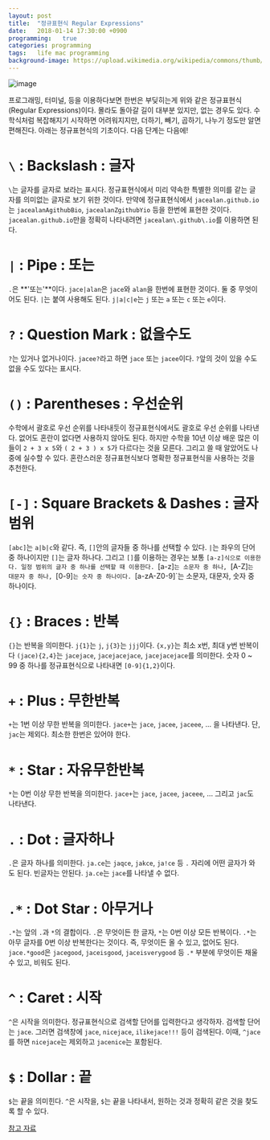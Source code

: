 ```yaml
---
layout: post
title:  "정규표현식 Regular Expressions"
date:   2018-01-14 17:30:00 +0900
programming:   true
categories: programming
tags:   life mac programming
background-image: https://upload.wikimedia.org/wikipedia/commons/thumb/d/d3/Toolbaricon_RegEx.svg/2000px-Toolbaricon_RegEx.svg.png
---
```

![image](https://upload.wikimedia.org/wikipedia/commons/thumb/d/d3/Toolbaricon_RegEx.svg/2000px-Toolbaricon_RegEx.svg.png)

프로그래밍, 터미널, 등을 이용하다보면 한번은 부딪히는게 위와 같은 정규표현식(Regular Expressions)이다. 몰라도 돌아갈 길이 대부분 있지만, 없는 경우도 있다. 수학식처럼 복잡해지기 시작하면 어려워지지만, 더하기, 빼기, 곱하기, 나누기 정도만 알면 편해진다. 아래는 정규표현식의 기초이다. 다음 단계는 다음에!

# `\` : Backslash : 글자

`\`는 글자를 글자로 보라는 표시다. 정규표현식에서 미리 약속한 특별한 의미를 같는 글자를 의미없는 글자로 보기 위한 것이다. 만약에 정규표현식에서 `jacealan.github.io`는 `jacealanAgithubBio`, `jacealanZgithubYio` 등을 한번에 표현한 것이다. `jacealan.github.io`만을 정확히 나타내려면 `jacealan\.github\.io`를 이용하면 된다.

# `|` : Pipe : 또는

`.`은 **'또는'**이다. `jace|alan`은 `jace`와 `alan`을 한번에 표현한 것이다. 둘 중 무엇이어도 된다. `|`는 붙여 사용해도 된다. `j|a|c|e`는 `j` 또는 `a` 또는 `c` 또는 `e`이다.

# `?` : Question Mark : 없을수도

`?`는 있거나 없거나이다. `jacee?`라고 하면 `jace` 또는 `jacee`이다. `?`앞의 것이 있을 수도 없을 수도 있다는 표시다.

# `()` : Parentheses : 우선순위

수학에서 괄호로 우선 순위를 나타내듯이 정규표현식에서도 괄호로 우선 순위를 나타낸다. 없어도 혼란이 없다면 사용하지 않아도 된다. 하지만 수학을 10년 이상 배운 많은 이들이 `2 + 3 x 5`와 `( 2 + 3 ) x 5`가 다르다는 것을 모른다. 그리고 쓸 때 알았어도 나중에 실수할 수 있다. 혼란스러운 정규표현식보다 명확한 정규표현식을 사용하는 것을 추천한다.

# `[-]` : Square Brackets & Dashes : 글자범위

`[abc]`는 `a|b|c`와 같다. 즉, `[]`안의 글자들 중 하나를 선택할 수 있다. `|`는 좌우의 단어 중 하나이지만 `[]`는 글자 하나다. 그리고 `[]`를 이용하는 경우는 보통 `[a-z]식으로 이용한다. 일정 범위의 글자 중 하나를 선택할 때 이용한다. `[a-z]`는 소문자 중 하나, `[A-Z]`는 대문자 중 하나, `[0-9]`는 숫자 중 하나이다. `[a-zA-Z0-9]`는 소문자, 대문자, 숫자 중 하나이다.

# `{}` : Braces : 반복

`{}`는 반복을 의미한다. `j{1}`는 `j`, `j{3}`는 `jjj`이다. `{x,y}`는 최소 x번, 최대 y번 반복이다 `(jace){2,4}`는 `jacejace`, `jacejacejace`, `jacejacejace`를 의미한다. 숫자 0 ~ 99 중 하나를 정규표현식으로 나타내면 `[0-9]{1,2}`이다.

# `+` : Plus : 무한반복

`+`는 1번 이상 무한 반복을 의미한다. `jace+`는 `jace`, `jacee`, `jaceee`, ... 을 나타낸다. 단, `jac`는 제외다. 최소한 한번은 있어야 한다.

# `*` : Star : 자유무한반복

`*`는 0번 이상 무한 반복을 의미한다. `jace+`는 `jace`, `jacee`, `jaceee`, ... 그리고 `jac`도 나타낸다.

# `.` : Dot : 글자하나

`.`은 글자 하나를 의미한다. `ja.ce`는 `jaqce`, `jakce`, `ja!ce` 등 `.` 자리에 어떤 글자가 와도 된다. 빈글자는 안된다. `ja.ce`는 `jace`를 나타낼 수 없다.

# `.*` : Dot Star : 아무거나

`.*`는 앞의 `.`과  `*`의 결합이다. `.`은 무엇이든 한 글자, `*`는 0번 이상 모든 반복이다. `.*`는 아무 글자를 0번 이상 반복한다는 것이다. 즉, 무엇이든 올 수 있고, 없어도 된다. `jace.*good`은 `jacegood`, `jaceisgood`, `jaceisverygood` 등 `.*` 부분에 무엇이든 채울 수 있고, 비워도 된다.

# `^` : Caret : 시작

`^`은 시작을 의미한다. 정규표현식으로 검색할 단어를 입력한다고 생각하자. 검색할 단어는 `jace`. 그러면 검색창에 `jace`, `nicejace`, `ilikejace!!!` 등이 검색된다. 이때, `^jace`를 하면 `nicejace`는 제외하고 `jacenice`는 포함된다.

# `$` : Dollar : 끝

`$`는 끝을 의미힌다. `^`은 시작을, `$`는 끝을 나타내서, 원하는 것과 정확히 같은 것을 찾도록 할 수 있다.

[참고 자료](http://www.lunametrics.com/regex-book/Regular-Expressions-Google-Analytics.pdf)